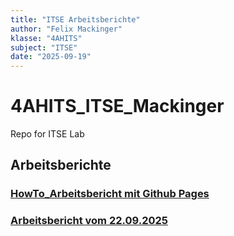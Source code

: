```yaml
---
title: "ITSE Arbeitsberichte"
author: "Felix Mackinger"
klasse: "4AHITS"
subject: "ITSE"
date: "2025-09-19"
---
```


# 4AHITS_ITSE_Mackinger
Repo for ITSE Lab


## Arbeitsberichte

### [HowTo_Arbeitsbericht mit Github Pages](https://felix-mackinger.github.io/4AHITS_ITSE_Mackinger/berichte/HowTo_Berichte.html)

### [Arbeitsbericht vom 22.09.2025](https://felix-mackinger.github.io/4AHITS_ITSE_Mackinger/berichte/2509022.html)
